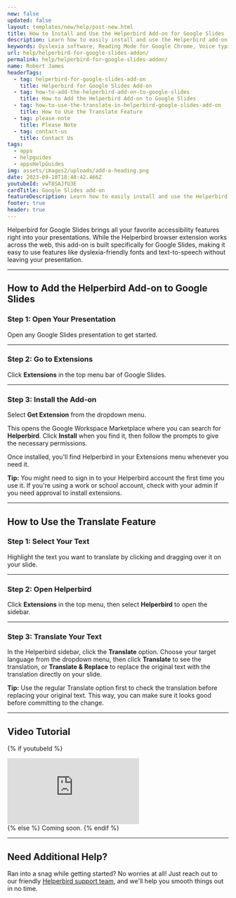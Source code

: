 ```yaml
---
new: false
updated: false
layout: templates/new/help/post-new.html
title: How to Install and Use the Helperbird Add-on for Google Slides
description: Learn how to easily install and use the Helperbird add-on for Google Slides. This guide walks you through adding powerful accessibility features like dyslexia-friendly fonts and text-to-speech directly to your presentations.
keywords: Dyslexia software, Reading Mode for Google Chrome, Voice typing for chrome, Text to speech for chrome, text reader, Immersive Reader, dyslexia fonts, accessibility software, dyslexia software, Helperbird for Edge, Helperbird for Firefox, Helperbird for Chrome, Opendyslexic for Chrome, OpenDyslexic
url: help/helperbird-for-google-slides-addon/
permalink: help/helperbird-for-google-slides-addon/
name: Robert James
headerTags:
  - tag: helperbird-for-google-slides-add-on
    title: Helperbird for Google Slides Add-on
  - tag: how-to-add-the-helperbird-add-on-to-google-slides
    title: How to Add the Helperbird Add-on to Google Slides
  - tag: how-to-use-the-translate-in-helperbird-google-slides-add-on
    title: How to Use the Translate Feature
  - tag: please-note
    title: Please Note
  - tag: contact-us
    title: Contact Us
tags:
  - apps
  - helpguides
  - appsHelpGuides
img: assets/images2/uploads/add-a-heading.png
date: 2023-09-10T18:48:42.466Z
youtubeId: vwT8SAJfU3E
cardTitle: Google Slides add-on
featureDescription: Learn how to easily install and use the Helperbird add-on for Google Slides. This guide walks you through adding powerful accessibility features like dyslexia-friendly fonts and text-to-speech directly to your presentations.
footer: true
header: true
---
```


Helperbird for Google Slides brings all your favorite accessibility features right into your presentations. While the Helperbird browser extension works across the web, this add-on is built specifically for Google Slides, making it easy to use features like dyslexia-friendly fonts and text-to-speech without leaving your presentation.

---

## How to Add the Helperbird Add-on to Google Slides

### Step 1: Open Your Presentation

Open any Google Slides presentation to get started.


---

### Step 2: Go to Extensions

Click **Extensions** in the top menu bar of Google Slides.


---

### Step 3: Install the Add-on

Select **Get Extension** from the dropdown menu. 

This opens the Google Workspace Marketplace where you can search for **Helperbird**. Click **Install** when you find it, then follow the prompts to give the necessary permissions.

Once installed, you'll find Helperbird in your Extensions menu whenever you need it.

**Tip:** You might need to sign in to your Helperbird account the first time you use it. If you're using a work or school account, check with your admin if you need approval to install extensions.

---

## How to Use the Translate Feature

### Step 1: Select Your Text

Highlight the text you want to translate by clicking and dragging over it on your slide.


---

### Step 2: Open Helperbird

Click **Extensions** in the top menu, then select **Helperbird** to open the sidebar.



---

### Step 3: Translate Your Text

In the Helperbird sidebar, click the **Translate** option. Choose your target language from the dropdown menu, then click **Translate** to see the translation, or **Translate & Replace** to replace the original text with the translation directly on your slide.



**Tip:** Use the regular Translate option first to check the translation before replacing your original text. This way, you can make sure it looks good before committing to the change.

---

## Video Tutorial

{% if youtubeId %}
<div class="aspect-w-16 aspect-h-9 mt-12 mb-12">
<iframe id="videos" src="https://www.youtube-nocookie.com/embed/{{youtubeId}}" title="YouTube video player" frameborder="0" allow="accelerometer; autoplay; clipboard-write; encrypted-media; gyroscope; picture-in-picture; web-share" allowfullscreen></iframe>
</div>
{% else %}
Coming soon.
{% endif %}

---

## Need Additional Help?

Ran into a snag while getting started? No worries at all! Just reach out to our friendly [Helperbird support team](/support/), and we'll help you smooth things out in no time.




